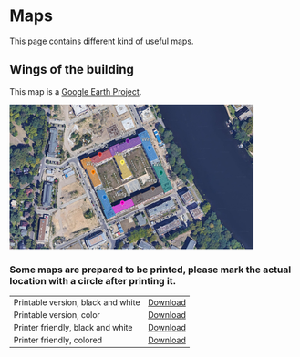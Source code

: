 # Maps

This page contains different kind of useful maps.

## Wings of the building

This map is a [Google Earth Project](https://earth.google.com/earth/d/1wL9vX30Bzxr9eJdmouX-m0lGuk-UlAH_?usp=sharing).

<img src="./resources/building_wings.png" alt="wings_of_the_building" width="85%"/>

### Some maps are prepared to be printed, please mark the actual location with a circle after printing it.

|||
|-|-|
| Printable version, black and white | [Download](./resources/wings_bw.pdf) |
| Printable version, color | [Download](./resources/wings_colored.pdf) |
| Printer friendly, black and white | [Download](./resources/wings_printer_friendly_bw.pdf) |
| Printer friendly, colored | [Download](./resources/wings_printer_friendly_colored.pdf) |
